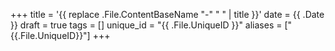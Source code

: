 +++
title = '{{ replace .File.ContentBaseName "-" " " | title }}'
date = {{ .Date }}
draft = true
tags = []
unique_id = "{{ .File.UniqueID }}"
aliases = ["{{.File.UniqueID}}"]
+++
